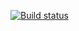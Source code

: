 [![Build status](https://ci.appveyor.com/api/projects/status/3jo23cimly7reudi?svg=true)](https://ci.appveyor.com/project/Mikhaylov-QA61/testmode)
